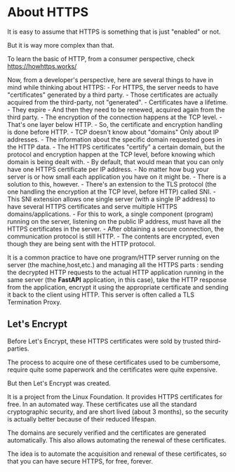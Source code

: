 # About HTTPS

It is easy to assume that HTTPS is something that is just "enabled" or not.

But it is way more complex than that.

To learn the basic of HTTP, from a consumer perspective, check https://howhttps.works/

Now, from a developer's perspective, here are several things to have in mind while thinking about HTTPS:
    - For HTTPS, the server needs to have "certificates" generated by a third party.
        - Those certificates are actually acquired from the third-party, not "generated".
    - Certificates have a lifetime.
        - They expire
        - And then they need to be renewed, acquired again from the third party.
    - The encryption of the connection happens at the TCP level.
        - That's one layer below HTTP.
        - So, the certificate and encryption handling is done before HTTP.
    - TCP doesn't know about "domains" Only about IP addresses.
        - The information about the specific domain requested goes in the HTTP data.
    - The HTTPS certificates "certify" a certain domain, but the protocol and encryption happen at the TCP level, before knowing which domain is being dealt with.
    - By default, that would mean that you can only have one HTTPS certificate per IP address.
        - No matter how bug your server is or how small each application you have on it might be.
        - There is a solution to this, however.
    - There's an extension to the TLS protocol (the one handling the encryption at the TCP level, before HTTP) called SNI.
        - This SNI extension allows one single server (with a single IP address) to have several HTTPS certificates and serve multiple HTTPS domains/applications.
        - For this to work, a single component (program) running on the server, listening on the public IP address, must have all the HTTPS certificates in the server.
    - After obtaining a secure connection, the communication protocol is still HTTP.
        - The contents are encrypted, even though they are being sent with the HTTP protocol.

It is a common practice to have one program/HTTP server running on the server (the machine,host,etc.) and managing all the HTTPS parts : sending the decrypted HTTP requests to the actual HTTP application running in the same server (the **FastAPI** application, in this case), take the HTTP response from the application, encrypt it using the appropriate certificate and sending it back to the client using HTTP. This server is often called a TLS Termination Proxy.

## Let's Encrypt
Before Let's Encrypt, these HTTPS certificates were sold by trusted third-parties.

The process to acquire one of these certificates used to be cumbersome, require quite some paperwork and the certificates were quite expensive.

But then Let's Encrypt was created.

It is a project from the Linux Foundation. It provides HTTPS certificates for free. In an automated way. These certificates use all the standard cryptographic security, and are short lived (about 3 months), so the security is actually better because of their reduced lifespan.

The domains are securely verified and the certificates are generated automatically. This also allows automating the renewal of these certificates.

The idea is to automate the acquisition and renewal of these certificates, so that you can have secure HTTPS, for free, forever.
